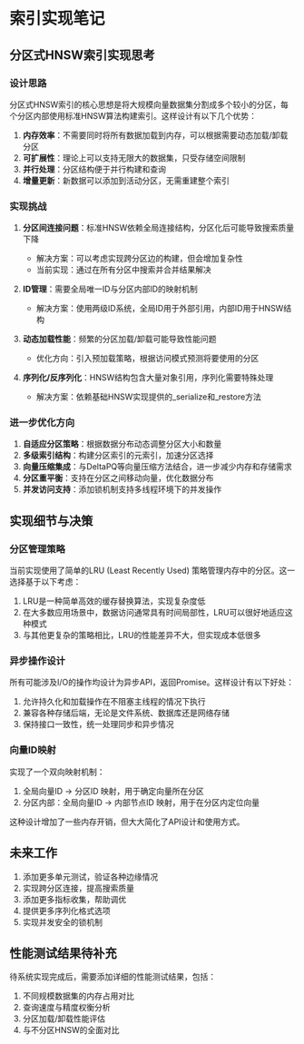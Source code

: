# 索引实现笔记

## 分区式HNSW索引实现思考

### 设计思路

分区式HNSW索引的核心思想是将大规模向量数据集分割成多个较小的分区，每个分区内部使用标准HNSW算法构建索引。这样设计有以下几个优势：

1. **内存效率**：不需要同时将所有数据加载到内存，可以根据需要动态加载/卸载分区
2. **可扩展性**：理论上可以支持无限大的数据集，只受存储空间限制
3. **并行处理**：分区结构便于并行构建和查询
4. **增量更新**：新数据可以添加到活动分区，无需重建整个索引

### 实现挑战

1. **分区间连接问题**：标准HNSW依赖全局连接结构，分区化后可能导致搜索质量下降
   - 解决方案：可以考虑实现跨分区边的构建，但会增加复杂性
   - 当前实现：通过在所有分区中搜索并合并结果解决

2. **ID管理**：需要全局唯一ID与分区内部ID的映射机制
   - 解决方案：使用两级ID系统，全局ID用于外部引用，内部ID用于HNSW结构

3. **动态加载性能**：频繁的分区加载/卸载可能导致性能问题
   - 优化方向：引入预加载策略，根据访问模式预测将要使用的分区

4. **序列化/反序列化**：HNSW结构包含大量对象引用，序列化需要特殊处理
   - 解决方案：依赖基础HNSW实现提供的_serialize和_restore方法

### 进一步优化方向

1. **自适应分区策略**：根据数据分布动态调整分区大小和数量
2. **多级索引结构**：构建分区索引的元索引，加速分区选择
3. **向量压缩集成**：与DeltaPQ等向量压缩方法结合，进一步减少内存和存储需求
4. **分区重平衡**：支持在分区之间移动向量，优化数据分布
5. **并发访问支持**：添加锁机制支持多线程环境下的并发操作

## 实现细节与决策

### 分区管理策略

当前实现使用了简单的LRU (Least Recently Used) 策略管理内存中的分区。这一选择基于以下考虑：

1. LRU是一种简单高效的缓存替换算法，实现复杂度低
2. 在大多数应用场景中，数据访问通常具有时间局部性，LRU可以很好地适应这种模式
3. 与其他更复杂的策略相比，LRU的性能差异不大，但实现成本低很多

### 异步操作设计

所有可能涉及I/O的操作均设计为异步API，返回Promise。这样设计有以下好处：

1. 允许持久化和加载操作在不阻塞主线程的情况下执行
2. 兼容各种存储后端，无论是文件系统、数据库还是网络存储
3. 保持接口一致性，统一处理同步和异步情况

### 向量ID映射

实现了一个双向映射机制：

1. 全局向量ID -> 分区ID 映射，用于确定向量所在分区
2. 分区内部：全局向量ID -> 内部节点ID 映射，用于在分区内定位向量

这种设计增加了一些内存开销，但大大简化了API设计和使用方式。

## 未来工作

1. 添加更多单元测试，验证各种边缘情况
2. 实现跨分区连接，提高搜索质量
3. 添加更多指标收集，帮助调优
4. 提供更多序列化格式选项
5. 实现并发安全的锁机制

## 性能测试结果待补充

待系统实现完成后，需要添加详细的性能测试结果，包括：

1. 不同规模数据集的内存占用对比
2. 查询速度与精度权衡分析
3. 分区加载/卸载性能评估
4. 与不分区HNSW的全面对比 